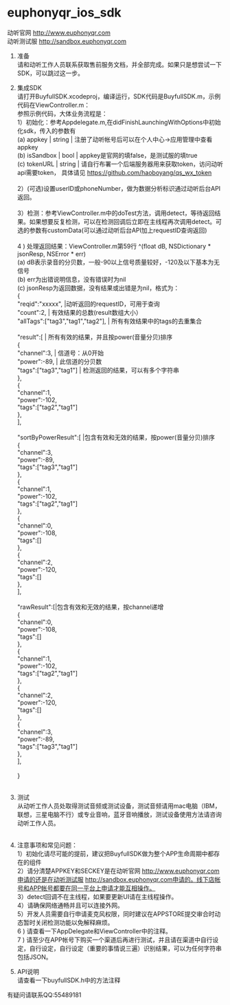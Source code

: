 # euphonyqr_ios_sdk

动听官网 http://www.euphonyqr.com</br>
动听测试服 http://sandbox.euphonyqr.com</br>

1. 准备</br>
  请和动听工作人员联系获取售前服务文档，并全部完成。如果只是想尝试一下SDK，可以跳过这一步。
2. 集成SDK</br>
  请打开BuyfullSDK.xcodeproj，编译运行，SDK代码是BuyfullSDK.m，示例代码在ViewController.m：</br>
  参照示例代码，大体业务流程是：</br>
  1）初始化：参考Appdelegate.m,在didFinishLaunchingWithOptions中初始化sdk，传入的参数有</br>
  (a) appkey | string | 注册了动听帐号后可以在个人中心->应用管理中查看appkey</br>
  (b) isSandbox | bool | appkey是官网的填false，是测试服的填true</br>
  (c) tokenURL | string | 请自行布署一个后端服务器用来获取token，访问动听api需要token， 具体请见 https://github.com/haoboyang/qs_wx_token</br></br>
  2）(可选)设置userID或phoneNumber，做为数据分析标识通过动听后台API返回。</br></br>
  3）检测：参考ViewController.m中的doTest方法，调用detect，等待返回结果。如果想要反复检测，可以在检测回调后立即在主线程再次调用detect。可选的参数有customData(可以通过动听后台API加上requestID查询返回)</br></br>
  4 ) 处理返回结果：ViewController.m第59行  ^(float dB, NSDictionary * jsonResp, NSError * err)</br>
    (a) dB表示录音的分贝数，一般-90以上信号质量较好，-120及以下基本为无信号</br>
    (b) err为出错说明信息，没有错误时为nil</br>
    (c) jsonResp为返回数据，没有结果或出错是为nil，格式为：</br>
    {</br>
        "reqid":"xxxxx", |动听返回的requestID，可用于查询</br>
        "count":2, | 有效结果的总数(result数组大小）</br>
        "allTags":["tag3","tag1","tag2"], | 所有有效结果中的tags的去重集合</br></br>
        "result":[ | 所有有效的结果，并且按power(音量分贝)排序</br>
            {</br>
                "channel":3, | 信道号：从0开始</br>
                "power":-89, | 此信道的分贝数</br>
                "tags":["tag3","tag1"] | 检测返回的结果，可以有多个字符串</br>
            },</br>
            {</br>
                "channel":1,</br>
                "power":-102,</br>
                "tags":["tag2","tag1"]</br>
            },</br>
        ],</br></br>
        "sortByPowerResult":[ |包含有效和无效的结果，按power(音量分贝)排序</br>
            {</br>
                "channel":3,</br>
                "power":-89,</br>
                "tags":["tag3","tag1"]</br>
            },</br>
            {</br>
                "channel":1,</br>
                "power":-102,</br>
                "tags":["tag2","tag1"]</br>
            },</br>
            {</br>
                "channel":0,</br>
                "power":-108,</br>
                "tags":[]</br>
            },</br>
            {</br>
                "channel":2,</br>
                "power":-120,</br>
                "tags":[]</br>
            },</br>
        ],</br></br>
        "rawResult":[|包含有效和无效的结果，按channel递增</br>
            {</br>
                "channel":0,</br>
                "power":-108,</br>
                "tags":[]</br>
            },</br>
            {</br>
                "channel":1,</br>
                "power":-102,</br>
                "tags":["tag2","tag1"]</br>
            },</br>
            {</br>
                "channel":2,</br>
                "power":-120,</br>
                "tags":[]</br>
            },</br>
            {</br>
                "channel":3,</br>
                "power":-89,</br>
                "tags":["tag3","tag1"]</br>
            },</br>
        ],</br></br>
    }</br></br>

3. 测试</br>
  从动听工作人员处取得测试音频或测试设备，测试音频请用mac电脑（IBM，联想，三星电脑不行）或专业音响，蓝牙音响播放，测试设备使用方法请咨询动听工作人员。</br></br>
4. 注意事项和常见问题：</br>
  1）初始化请尽可能的提前，建议把BuyfullSDK做为整个APP生命周期中都存在的组件</br>
  2）请分清楚APPKEY和SECKEY是在动听官网 http://www.euphonyqr.com申请的还是在动听测试服 http://sandbox.euphonyqr.com申请的。线下店帐号和APP帐号都要在同一平台上申请才能互相操作。</br>
  3）detect回调不在主线程，如果要更新UI请在主线程操作。</br>
  4）请确保网络通畅并且可以连接外网。</br>
  5）开发人员需要自行申请麦克风权限，同时建议在APPSTORE提交审合时动态暂时关闭检测功能以免解释麻烦。</br>
  6 ) 请查看一下AppDelegate和ViewController中的注释。</br>
  7 ) 请至少在APP帐号下购买一个渠道后再进行测试，并且请在渠道中自行设定，自行设定，自行设定（重要的事情说三遍）识别结果，可以为任何字符串包括JSON。</br>
  
  
5. API说明</br>
  请查看一下buyfullSDK.h中的方法注释
  
  
  有疑问请联系QQ:55489181